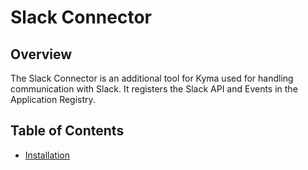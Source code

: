 # Slack Connector

## Overview

The Slack Connector is an additional tool for Kyma used for handling communication with Slack. It registers the Slack API and Events in the Application Registry.

## Table of Contents

- [Installation](installation.md)
